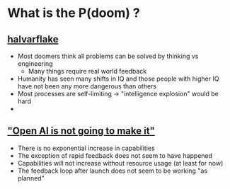 # What is the P(doom) ? 

## [halvarflake](https://twitter.com/halvarflake/status/1720015225036956090?s=12)
- Most doomers think all problems can be solved by thinking vs engineering
  - Many things require real world feedback 
- Humanity has seen many shifts in IQ and those people with higher IQ have not been any more dangerous than others
- Most processes are self-limiting -> "intelligence explosion" would be hard
- 

## ["Open AI is not going to make it"](https://twitter.com/HamelHusain/status/1725655686913392933)
- There is no exponential increase in capabilities
- The exception of rapid feedback does not seem to have happened
- Capabilities will not increase without resource usage (at least for now)
- The feedback loop after launch does not seem to be working "as planned" 
